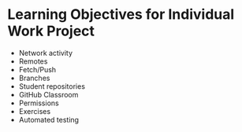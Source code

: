 # Learning Objectives for Individual Work Project

* Network activity
* Remotes
* Fetch/Push
* Branches
* Student repositories
* GitHub Classroom
* Permissions
* Exercises 
* Automated testing
